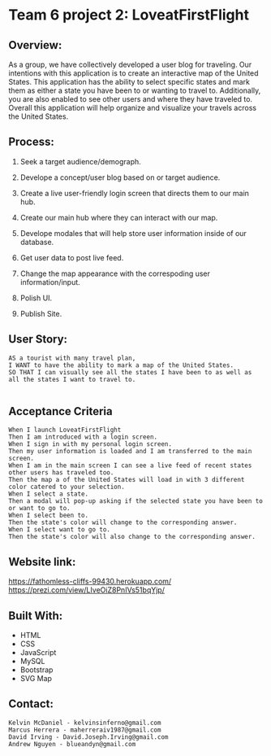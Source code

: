 # Team 6 project 2: LoveatFirstFlight

## Overview:
As a group, we have collectively developed a user blog for traveling. Our intentions with this application is to create an interactive map of the United States. This application has the ability to select specific states and mark them as either a state you have been to or wanting to travel to. Additionally, you are also enabled to see other users and where they have traveled to. Overall this application will help organize and visualize your travels across the United States. 

## Process:

1. Seek a target audience/demograph.

2. Develope a concept/user blog based on or target audience.

3. Create a live user-friendly login screen that directs them to our main hub.

4. Create our main hub where they can interact with our map.

5. Develope modales that will help store user information inside of our database.

6. Get user data to post live feed.

7. Change the map appearance with the correspoding user information/input.
 
8. Polish UI.

9. Publish Site.

## User Story:

```
AS a tourist with many travel plan,
I WANT to have the ability to mark a map of the United States.
SO THAT I can visually see all the states I have been to as well as all the states I want to travel to.


```

## Acceptance Criteria

```
When I launch LoveatFirstFlight
Then I am introduced with a login screen.
When I sign in with my personal login screen.
Then my user information is loaded and I am transferred to the main screen.
When I am in the main screen I can see a live feed of recent states other users has traveled too.
Then the map a of the United States will load in with 3 different color catered to your selection.
When I select a state.
Then a modal will pop-up asking if the selected state you have been to or want to go to.
When I select been to.
Then the state's color will change to the corresponding answer.
When I select want to go to.
Then the state's color will also change to the corresponding answer.

```

## Website link:
https://fathomless-cliffs-99430.herokuapp.com/
https://prezi.com/view/LIveOiZ8PnIVs51bqYjp/

## Built With:

* HTML 
* CSS 
* JavaScript
* MySQL
* Bootstrap
* SVG Map

## Contact:

```
Kelvin McDaniel - kelvinsinferno@gmail.com
Marcus Herrera - maherreraiv1987@gmail.com
David Irving - David.Joseph.Irving@gmail.com
Andrew Nguyen - blueandyn@gmail.com
```
